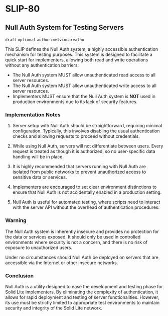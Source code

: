 # SLIP-80

Null Auth System for Testing Servers
------------------------------------

`draft` `optional` `author:melvincarvalho`

This SLIP defines the Null Auth system, a highly accessible authentication mechanism for testing purposes. This system is designed to facilitate a quick start for implementers, allowing both read and write operations without any authentication barriers:

- The Null Auth system MUST allow unauthenticated read access to all server resources.
- The Null Auth system MUST allow unauthenticated write access to all server resources.
- Implementers MUST ensure that the Null Auth system is **NOT** used in production environments due to its lack of security features.

### Implementation Notes

1. Server setup with Null Auth should be straightforward, requiring minimal configuration. Typically, this involves disabling the usual authentication checks and allowing requests to proceed without credentials.

2. While using Null Auth, servers will not differentiate between users. Every request is treated as though it is authorized, so no user-specific data handling will be in place.

3. It is highly recommended that servers running with Null Auth are isolated from public networks to prevent unauthorized access to sensitive data or services.

4. Implementers are encouraged to set clear environment distinctions to ensure that Null Auth is not accidentally enabled in a production setting.

5. Null Auth is useful for automated testing, where scripts need to interact with the server API without the overhead of authentication procedures.

### Warning

The Null Auth system is inherently insecure and provides no protection for the data or services exposed. It should only be used in controlled environments where security is not a concern, and there is no risk of exposure to unauthorized users.

Under no circumstances should Null Auth be deployed on servers that are accessible via the Internet or other insecure networks.

### Conclusion

Null Auth is a utility designed to ease the development and testing phase for Solid Lite implementers. By eliminating the complexity of authentication, it allows for rapid deployment and testing of server functionalities. However, its use must be strictly limited to appropriate test environments to maintain security and integrity of the Solid Lite network.
```
